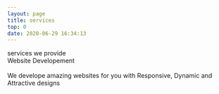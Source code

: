 ```yaml
---
layout: page
title: services
top: 0
date: 2020-06-29 16:34:13
---
```

 
services we provide
<br>
Website Developement                                        
<br>
     We develope amazing websites for you with
     Responsive, Dynamic and Attractive designs
<br>


